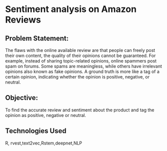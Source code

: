 Sentiment analysis on Amazon Reviews
====================================
Problem Statement:
-----------------
The flaws with the online available review are that people can freely post their own content, the quality of their opinions cannot be guaranteed. For example, instead of sharing topic-related opinions, online spammers post spam on forums. Some spams are meaningless, while others have irrelevant opinions also known as fake opinions. A ground truth is more like a tag of a certain opinion, indicating whether the opinion is positive, negative, or neutral.


Objective:
-------------
To find the accurate review and sentiment about the product and tag the opinion as positive, negative or neutral.

Technologies Used
------------------
R, rvest,text2vec,Rstem,deepnet,NLP

